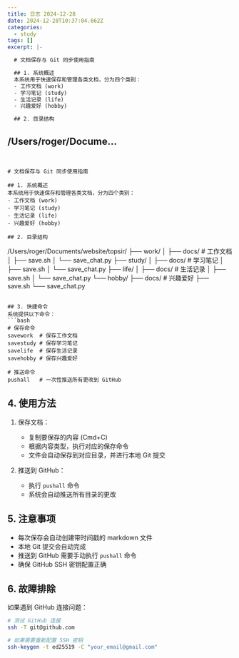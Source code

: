 ```yaml
---
title: 日志 2024-12-28
date: 2024-12-28T10:37:04.662Z
categories:
  - study
tags: []
excerpt: |-

  # 文档保存与 Git 同步使用指南

  ## 1. 系统概述
  本系统用于快速保存和管理各类文档，分为四个类别：
  - 工作文档 (work)
  - 学习笔记 (study)
  - 生活记录 (life)
  - 兴趣爱好 (hobby)

  ## 2. 目录结构
  ```
  /Users/roger/Docume...
---
```


# 文档保存与 Git 同步使用指南

## 1. 系统概述
本系统用于快速保存和管理各类文档，分为四个类别：
- 工作文档 (work)
- 学习笔记 (study)
- 生活记录 (life)
- 兴趣爱好 (hobby)

## 2. 目录结构
```
/Users/roger/Documents/website/topsir/
├── work/
│   ├── docs/          # 工作文档
│   ├── save.sh
│   └── save_chat.py
├── study/
│   ├── docs/          # 学习笔记
│   ├── save.sh
│   └── save_chat.py
├── life/
│   ├── docs/          # 生活记录
│   ├── save.sh
│   └── save_chat.py
└── hobby/
    ├── docs/          # 兴趣爱好
    ├── save.sh
    └── save_chat.py
```

## 3. 快捷命令
系统提供以下命令：
```bash
# 保存命令
savework  # 保存工作文档
savestudy # 保存学习笔记
savelife  # 保存生活记录
savehobby # 保存兴趣爱好

# 推送命令
pushall   # 一次性推送所有更改到 GitHub
```

## 4. 使用方法
1. 保存文档：
   - 复制要保存的内容 (Cmd+C)
   - 根据内容类型，执行对应的保存命令
   - 文件会自动保存到对应目录，并进行本地 Git 提交

2. 推送到 GitHub：
   - 执行 `pushall` 命令
   - 系统会自动推送所有目录的更改

## 5. 注意事项
- 每次保存会自动创建带时间戳的 markdown 文件
- 本地 Git 提交会自动完成
- 推送到 GitHub 需要手动执行 `pushall` 命令
- 确保 GitHub SSH 密钥配置正确

## 6. 故障排除
如果遇到 GitHub 连接问题：
```bash
# 测试 GitHub 连接
ssh -T git@github.com

# 如果需要重新配置 SSH 密钥
ssh-keygen -t ed25519 -C "your_email@gmail.com"
```
